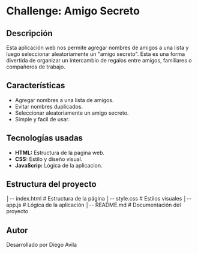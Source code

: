 # Challenge: Amigo Secreto

## Descripción
Esta aplicación web nos permite agregar nombres de amigos a una lista y luego seleccionar aleatoriamente un "amigo secreto". Esta es una forma divertida de organizar un intercambio de regalos entre amigos, familiares o compañeros de trabajo.

## Características
- Agregar nombres a una lista de amigos.
- Evitar nombres duplicados. 
- Seleccionar aleatoriamente un amigo secreto.
- Simple y facil de usar.

## Tecnologías usadas
- **HTML:** Estructura de la pagina web.
- **CSS:** Estilo y diseño visual.
- **JavaScrip:** Lógica de la aplicacion.

## Estructura del proyecto

│-- index.html        # Estructura de la página
│-- style.css         # Estilos visuales
│-- app.js            # Lógica de la aplicación
│-- README.md         # Documentación del proyecto

## Autor
Desarrollado por Diego Avila